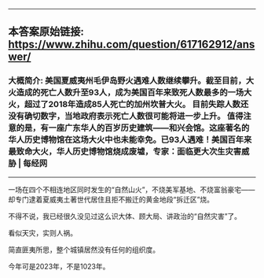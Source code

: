 ----------------------------------------
## 本答案原始链接: https://www.zhihu.com/question/617162912/answer/
### 大概简介: 美国夏威夷州毛伊岛野火遇难人数继续攀升。截至目前，大火造成的死亡人数升至93人，成为美国百年来致死人数最多的一场大火，超过了2018年造成85人死亡的加州坎普大火。 目前失踪人数还没有确切数字，当地政府表示死亡人数很可能将进一步上升。 值得注意的是，有一座广东华人的百岁历史建筑——和兴会馆。这座著名的华人历史博物馆在这场大火中也未能幸免。已93人遇难！美国百年来最致命大火，华人历史博物馆烧成废墟，专家：面临更大次生灾害威胁 | 每经网
----------------------------------------
一场在四个不相连地区同时发生的“自然山火”，不烧美军基地、不烧富翁豪宅——却专门逮着夏威夷土著世代居住且拒不搬迁的黄金地段“拆迁区”烧。

不得不说，我已经很久没见过这么识大体、顾大局、讲政治的“自然灾害”了。

看似天灾，实则人祸。

简直匪夷所思，整个城镇居然没有任何的组织度。

今年可是2023年，不是1023年。
